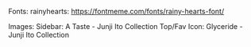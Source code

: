 Fonts: 
	rainyhearts: https://fontmeme.com/fonts/rainy-hearts-font/

Images: 
	Sidebar: A Taste - Junji Ito Collection
	Top/Fav Icon: Glyceride - Junji Ito Collection
